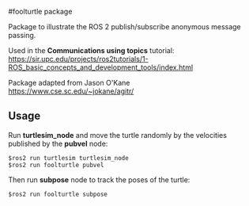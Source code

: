 #foolturtle package

Package to illustrate the ROS 2 publish/subscribe anonymous message passing.

Used in the **Communications using topics** tutorial: https://sir.upc.edu/projects/ros2tutorials/1-ROS_basic_concepts_and_development_tools/index.html

Package adapted from Jason O'Kane https://www.cse.sc.edu/~jokane/agitr/ 

## Usage

Run **turtlesim_node** and move the turtle randomly by the velocities published by the **pubvel** node:

```
$ros2 run turtlesim turtlesim_node
$ros2 run foolturtle pubvel

```

Then run **subpose** node to track the poses of the turtle:

```
$ros2 run foolturtle subpose

```
